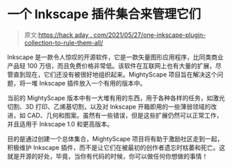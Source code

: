 # 一个 Inkscape 插件集合来管理它们

> 原文:[https://hack aday . com/2021/05/27/one-inkscape-plugin-collection-to-rule-them-all/](https://hackaday.com/2021/05/27/one-inkscape-plugin-collection-to-rule-them-all/)

Inkscape 是一款令人惊叹的开源软件，它是一款矢量图形应用程序，比同类商业产品轻 100 万倍，而且免费价格非常低。该软件在互联网上也有大量的扩展，尽管直到现在，它们还没有被很好地组织起来。MightyScape 项目旨在解决这个问题，将一堆 Inkscape 插件放入一个有用的版本中。

当前的 MightyScape 版本中有一大堆有用的东西，用于各种各样的任务，如激光切割、3D 打印、乙烯基切割，以及对 Inkscape 开箱即用的一些薄弱领域的改进，如 CAD、几何和图案。虽然有一些错误，但是这些扩展仍然可以正常工作，并且适用于 Inkscape 1.0 和更高版本。

目的是通过创建一个总体集合，MightyScape 项目将有助于激励社区走到一起，积极维护 Inkscape 插件，而不是让它们在被最初的创作者遗忘时枯萎和死亡。这就是开源的好处，毕竟，当你有代码的时候，你可以做任何你想做的事情！